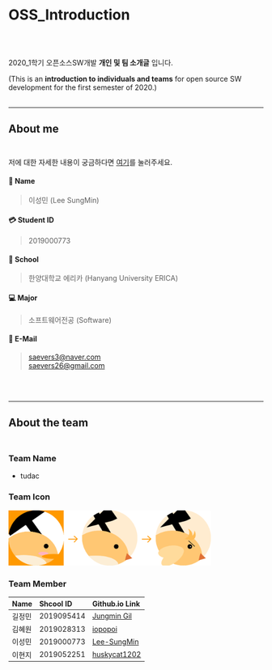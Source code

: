 OSS_Introduction
===================
<br>
<br>

2020_1학기 오픈소스SW개발 **개인 및 팀 소개글** 입니다.
<br>

(This is an **introduction to individuals and teams** for open source SW development for the first semester of 2020.)
<br>
<br>

----------


About me<br><br>
-------------

저에 대한 자세한 내용이 궁금하다면 [여기][1]를 눌러주세요.<br>

#### :information_desk_person: Name
> 이성민 (Lee SungMin) 

#### :credit_card: Student ID
> 2019000773 

#### :school: School
> 한양대학교 에리카 (Hanyang University ERICA)


#### :computer: Major
> 소프트웨어전공 (Software)


#### :e-mail: E-Mail
> saevers3@naver.com<br>
> saevers26@gmail.com
<br>
<br>


----------


About the team<br><br>
-------------------


### Team Name 
- tudac

### Team Icon
<img src = "./image/icontudac.jpg" width = " 400">

### Team Member

| Name     | Shcool ID   |                Github.io Link                             |
| :------- | :---------- | :-------------------------------------------------------  |
| 길정민    | 2019095414  |  [Jungmin Gil](https://kjmin622.github.io/)               |
| 김혜원    | 2019028313  |  [iopopoi](https://iopopoi.github.io/)                    |
| 이성민    | 2019000773  |  [Lee-SungMin](https://lee-sungmin.github.io/)            |
| 이현지    | 2019052251  |  [huskycat1202](https://huskycat1202.github.io/)          |


[1]:https://lee-sungmin.github.io/
